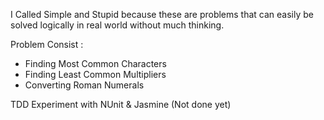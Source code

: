 I Called Simple and Stupid because these are problems that can easily be solved logically in real world without much thinking.

Problem Consist :
- Finding Most Common Characters
- Finding Least Common Multipliers
- Converting Roman Numerals

TDD Experiment with NUnit & Jasmine (Not done yet)
